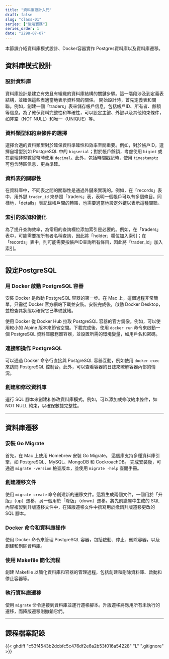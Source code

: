 ```yaml
---
title: "資料庫設計入門"
draft: false
slug: "class-01"
series: ["後端實務"]
series_order: 1
date: "2298-07-07"
---
```

本節課介紹資料庫模式設計、Docker容器實作 Postgres資料庫以及資料庫遷移。

## 資料庫模式設計
### 設計資料庫
資料庫設計是建立有效且有組織的資料庫結構的關鍵步驟。這一階段涉及到定義表結構，並確保這些表適當地表示資料間的關係。
開始設計時，首先定義表和關聯。例如，創建一個「traders」表來儲存帳戶信息，包括帳戶ID、所有者、餘額等信息。為了確保資料完整性和準確性，可以設定主鍵、外鍵以及其他約束條件，如非空（NOT NULL）和唯一（UNIQUE）等。

### 資料類型和約束條件的選擇
選擇合適的資料類型對於確保資料準確性和效率至關重要。例如，對於帳戶ID，選擇自增型別如 PostgreSQL 中的 `bigserial`；對於帳戶餘額，考慮使用 `bigint` 或在處理非整數貨幣時使用 `decimal`。此外，包括時間戳記時，使用 `timestamptz` 可包含時區信息，更為準確。

### 資料表的關聯性
在資料庫中，不同表之間的關聯性是通過外鍵來實現的。例如，在「records」表中，用外鍵 `trader_id` 來參照「traders」表，表明一個帳戶可以有多個條目。同樣地，「details」表記錄帳戶間的轉賬，也需要適當地設定外鍵以表示這種關聯。

### 索引的添加和優化
為了提升查詢效率，為常用的查詢欄位添加索引是必要的。例如，在「traders」表中，可能需要按所有者名稱查詢，因此將「holder」欄位加入索引；在「records」表中，則可能需要按帳戶ID查詢所有條目，因此將「trader_id」加入索引。

---
## 設定PostgreSQL
### 用 Docker 啟動 PostgreSQL 容器
安裝 Docker 是啟動 PostgreSQL 容器的第一步。在 Mac 上，這個過程非常簡單，只需從 Docker 官方網站下載並安裝。安裝完成後，啟動 Docker Desktop，並檢查其狀態以確保它已準備就緒。

使用 Docker 從 Docker Hub 拉取 PostgreSQL 容器的官方鏡像。例如，可以使用較小的 Alpine 版本來節省空間。下載完成後，使用 `docker run` 命令來啟動一個 PostgreSQL 資料庫服務器容器，並設置所需的環境變量，如用戶名和密碼。

### 連接和操作 PostgreSQL
可以通過 Docker 命令行直接與 PostgreSQL 容器互動，例如使用 `docker exec` 來訪問 PostgreSQL 控制台。此外，可以查看容器的日誌來瞭解容器內部的情況。

### 創建和修改資料庫
運行 SQL 腳本來創建和修改資料庫模式。例如，可以添加或修改約束條件，如 NOT NULL 約束，以確保數據完整性。

---
## 資料庫遷移
### 安裝 Go Migrate
首先，在 Mac 上使用 Homebrew 安裝 Go Migrate。
這個庫支持多種資料庫引擎，如 PostgreSQL、MySQL、MongoDB 和 CockroachDB。
完成安裝後，可通過 `migrate -version` 檢查版本，並使用 `migrate -help` 查閱手冊。

### 創建遷移文件
使用 `migrate create` 命令創建新的遷移文件。這將生成兩個文件，一個用於「升版」（up）遷移，另一個用於「降版」（down）遷移。將先前講座中生成的 SQL 內容複製到升版遷移文件中，在降版遷移文件中撰寫用於撤銷升版遷移更改的 SQL 腳本。

### Docker 命令和資料庫操作
使用 Docker 命令來管理 PostgreSQL 容器，包括啟動、停止、刪除容器，以及創建和刪除資料庫。

### 使用 Makefile 簡化流程
創建 Makefile 以簡化資料庫和容器的管理過程，包括創建和刪除資料庫、啟動和停止容器等。

### 執行資料庫遷移
使用 `migrate` 命令連接到資料庫並運行遷移腳本。升版遷移將應用所有未執行的遷移，而降版遷移則撤銷它們。

---
## 課程檔案記錄
{{< ghdiff "c53f4543b2dcbfc5c476df2e6a2b53f016a54228" "L" ".gitignore" >}}
